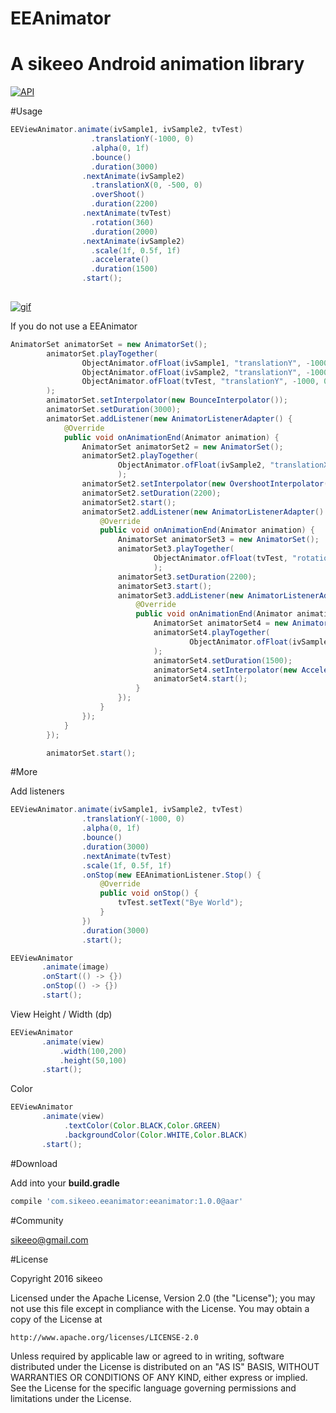 # EEAnimator
A sikeeo Android animation library
=======

[![API](https://img.shields.io/badge/API-14%2B-green.svg)](https://github.com/sikeeo/EEAnimator)


#Usage

```java
EEViewAnimator.animate(ivSample1, ivSample2, tvTest)
                  .translationY(-1000, 0)
                  .alpha(0, 1f)
                  .bounce()
                  .duration(3000)
                .nextAnimate(ivSample2)
                  .translationX(0, -500, 0)
                  .overShoot()
                  .duration(2200)
                .nextAnimate(tvTest)
                  .rotation(360)
                  .duration(2000)
                .nextAnimate(ivSample2)
                  .scale(1f, 0.5f, 1f)
                  .accelerate()
                  .duration(1500)
                .start();
       
```

[![gif](gif)]()

If you do not use a EEAnimator

```java
AnimatorSet animatorSet = new AnimatorSet();
        animatorSet.playTogether(
                ObjectAnimator.ofFloat(ivSample1, "translationY", -1000, 0),
                ObjectAnimator.ofFloat(ivSample2, "translationY", -1000, 0),
                ObjectAnimator.ofFloat(tvTest, "translationY", -1000, 0),
        );
        animatorSet.setInterpolator(new BounceInterpolator());
        animatorSet.setDuration(3000);
        animatorSet.addListener(new AnimatorListenerAdapter() {
            @Override
            public void onAnimationEnd(Animator animation) {
                AnimatorSet animatorSet2 = new AnimatorSet();
                animatorSet2.playTogether(
                        ObjectAnimator.ofFloat(ivSample2, "translationX", 0, -500, 0),
                        );
                animatorSet2.setInterpolator(new OvershootInterpolator());
                animatorSet2.setDuration(2200);
                animatorSet2.start();
                animatorSet2.addListener(new AnimatorListenerAdapter() {
                    @Override
                    public void onAnimationEnd(Animator animation) {
                        AnimatorSet animatorSet3 = new AnimatorSet();
                        animatorSet3.playTogether(
                                ObjectAnimator.ofFloat(tvTest, "rotation",360)
                                );
                        animatorSet3.setDuration(2200);
                        animatorSet3.start();
                        animatorSet3.addListener(new AnimatorListenerAdapter() {
                            @Override
                            public void onAnimationEnd(Animator animation) {
                                AnimatorSet animatorSet4 = new AnimatorSet();
                                animatorSet4.playTogether(
                                        ObjectAnimator.ofFloat(ivSample2, "scale",1f, 0.5f, 1f)
                                );
                                animatorSet4.setDuration(1500);
                                animatorSet4.setInterpolator(new AccelerateInterpolator());
                                animatorSet4.start();
                            }
                        });
                    }
                });
            }
        });

        animatorSet.start();
```

#More

Add listeners
```java
EEViewAnimator.animate(ivSample1, ivSample2, tvTest)
                .translationY(-1000, 0)
                .alpha(0, 1f)
                .bounce()
                .duration(3000)
                .nextAnimate(tvTest)
                .scale(1f, 0.5f, 1f)
                .onStop(new EEAnimationListener.Stop() {
                    @Override
                    public void onStop() {
                        tvTest.setText("Bye World");
                    }
                })
                .duration(3000)
                .start();
```

```java
EEViewAnimator
       .animate(image)
       .onStart(() -> {})
       .onStop(() -> {})
       .start();
```


View Height / Width (dp)
```java
EEViewAnimator
       .animate(view)
           .width(100,200)
           .height(50,100)
       .start();
```

Color
```java
EEViewAnimator
       .animate(view)
            .textColor(Color.BLACK,Color.GREEN)
            .backgroundColor(Color.WHITE,Color.BLACK)
       .start();
```


#Download

Add into your **build.gradle**

```groovy
compile 'com.sikeeo.eeanimator:eeanimator:1.0.0@aar'
```

#Community

sikeeo@gmail.com

#License

  Copyright 2016 sikeeo

  Licensed under the Apache License, Version 2.0 (the "License");
  you may not use this file except in compliance with the License.
  You may obtain a copy of the License at

    http://www.apache.org/licenses/LICENSE-2.0

  Unless required by applicable law or agreed to in writing, software
  distributed under the License is distributed on an "AS IS" BASIS,
  WITHOUT WARRANTIES OR CONDITIONS OF ANY KIND, either express or implied.
  See the License for the specific language governing permissions and
  limitations under the License.
 
